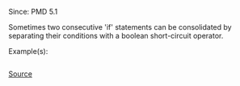 Since: PMD 5.1

Sometimes two consecutive 'if' statements can be consolidated by separating their conditions with a boolean short-circuit operator.

Example(s):
```

```

[Source](https://pmd.github.io/pmd-5.6.1/pmd-velocity/rules/vm/basic.html#CollapsibleIfStatements)
